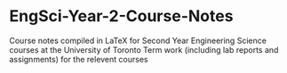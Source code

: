 # EngSci-Year-2-Course-Notes
Course notes compiled in LaTeX for Second Year Engineering Science courses at the University of Toronto
Term work (including lab reports and assignments) for the relevent courses
